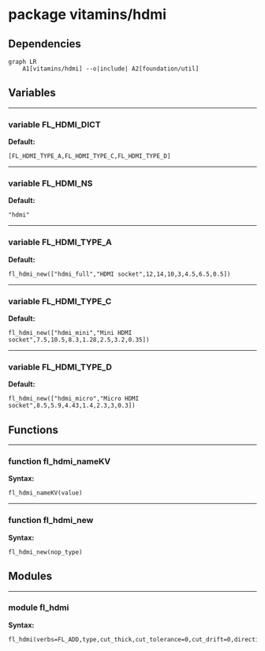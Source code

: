 # package vitamins/hdmi


## Dependencies

```mermaid
graph LR
    A1[vitamins/hdmi] --o|include| A2[foundation/util]
```

## Variables


---

### variable FL_HDMI_DICT

__Default:__

    [FL_HDMI_TYPE_A,FL_HDMI_TYPE_C,FL_HDMI_TYPE_D]

---

### variable FL_HDMI_NS

__Default:__

    "hdmi"

---

### variable FL_HDMI_TYPE_A

__Default:__

    fl_hdmi_new(["hdmi_full","HDMI socket",12,14,10,3,4.5,6.5,0.5])

---

### variable FL_HDMI_TYPE_C

__Default:__

    fl_hdmi_new(["hdmi_mini","Mini HDMI socket",7.5,10.5,8.3,1.28,2.5,3.2,0.35])

---

### variable FL_HDMI_TYPE_D

__Default:__

    fl_hdmi_new(["hdmi_micro","Micro HDMI socket",8.5,5.9,4.43,1.4,2.3,3,0.3])

## Functions


---

### function fl_hdmi_nameKV

__Syntax:__

    fl_hdmi_nameKV(value)

---

### function fl_hdmi_new

__Syntax:__

    fl_hdmi_new(nop_type)

## Modules


---

### module fl_hdmi

__Syntax:__

    fl_hdmi(verbs=FL_ADD,type,cut_thick,cut_tolerance=0,cut_drift=0,direction,octant)


